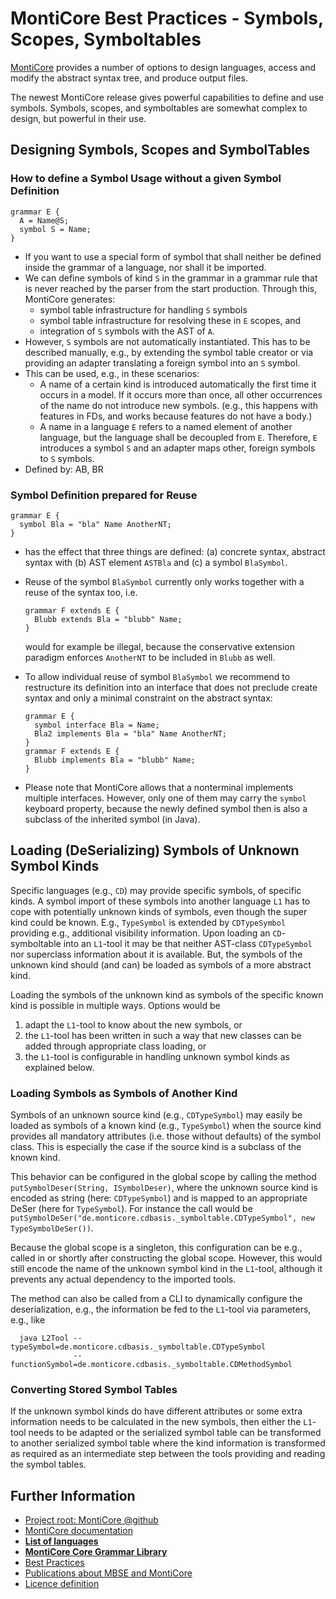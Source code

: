 <!-- (c) https://github.com/MontiCore/monticore -->

# MontiCore Best Practices - Symbols, Scopes, Symboltables

[MontiCore](https://www.monticore.de) provides a number of options to design 
languages, access and modify the abstract syntax tree, and produce output files.

The newest MontiCore release gives powerful capabilities to define and 
use symbols. Symbols, scopes, and symboltables are somewhat complex 
to design, but powerful in their use.


## **Designing Symbols, Scopes and SymbolTables** 

### How to define a Symbol Usage without a given Symbol Definition
  ```
  grammar E { 
    A = Name@S; 
    symbol S = Name; 
  }
  ```

* If you want to use a special form of symbol that shall neither be defined 
  inside the grammar of a language, nor shall it be imported.
* We can define symbols of kind `S` in the grammar in a grammar rule that 
  is never reached by the parser from the start production.
  Through this, MontiCore generates:
  * symbol table infrastructure for handling `S` symbols
  * symbol table infrastructure for resolving these in `E` scopes, and 
  * integration of `S` symbols with the AST of `A`.
* However, `S` symbols are not automatically instantiated. 
  This has to be described manually, e.g., by extending the symbol table 
  creator or via providing an adapter translating a foreign symbol into an `S` symbol.
* This can be used, e.g., in these scenarios: 
  * A name of a certain kind is introduced automatically the first time it occurs 
    in a model. If it occurs more than once, all other occurrences of the name 
    do not introduce new symbols. (e.g., this happens with features in FDs,
    and works because features do not have a body.)
  * A name in a language `E` refers to a named element of another language, 
    but the language shall be decoupled from `E`. 
    Therefore, `E` introduces a symbol `S` and an adapter maps other, foreign 
    symbols to `S` symbols.
* Defined by: AB, BR


### Symbol Definition prepared for Reuse 

  ```
  grammar E { 
    symbol Bla = "bla" Name AnotherNT; 
  }
  ```
* has the effect that three things are defined: (a) concrete syntax, 
  abstract syntax with (b) AST element `ASTBla`
  and (c) a symbol `BlaSymbol`.
* Reuse of the symbol `BlaSymbol` currently only works together with a reuse
  of the syntax too, i.e.

  ```
  grammar F extends E { 
    Blubb extends Bla = "blubb" Name; 
  }
  ```
  would for example be illegal, because the conservative extension paradigm 
  enforces `AnotherNT` to be included in `Blubb` as well. 
* To allow individual reuse of symbol `BlaSymbol` we recommend to
  restructure its definition into an interface that does not preclude
  create syntax and only a minimal constraint on the abstract syntax:

  ```
  grammar E { 
    symbol interface Bla = Name; 
    Bla2 implements Bla = "bla" Name AnotherNT; 
  }
  grammar F extends E { 
    Blubb implements Bla = "blubb" Name; 
  }
  ```

* Please note that MontiCore allows that a nonterminal implements
  multiple interfaces. However, only one of them may carry the `symbol` 
  keyboard property, because the newly defined symbol then is also 
  a subclass of the inherited symbol (in Java).

## Loading (DeSerializing) Symbols of Unknown Symbol Kinds

Specific languages (e.g., `CD`) may provide specific symbols, of specific kinds.
A symbol import of these symbols into another language `L1` has to cope with 
potentially unknown kinds of symbols, even though the super kind could be known. 
E.g., `TypeSymbol` is extended by `CDTypeSymbol` providing e.g., additional 
visibility information.
Upon loading an `CD`-symboltable into an `L1`-tool
it may be that neither AST-class `CDTypeSymbol` nor superclass information about 
it is available.
But, the symbols of the unknown kind should (and can) be loaded as symbols of a more abstract kind. 

Loading the symbols of the unknown kind as symbols of the specific known kind is possible in multiple ways.
Options would be 
  1. adapt the `L1`-tool to know about the new symbols, or 
  2. the `L1`-tool has been written in such a way that new classes can be added 
     through appropriate class loading, or 
  3. the `L1`-tool is configurable in handling unknown symbol kinds as explained below.

### Loading Symbols as Symbols of Another Kind

Symbols of an unknown source kind (e.g., `CDTypeSymbol`) may easily be loaded as 
symbols of a known kind (e.g., `TypeSymbol`) when the source kind provides
all mandatory attributes (i.e. those without defaults) of the symbol class.
This is especially the case if the source kind is a subclass of the known 
kind.

This behavior can be configured in the global scope by calling the method ```putSymbolDeser(String, ISymbolDeser)```,
where the unknown source kind is encoded as string (here: `CDTypeSymbol`) and is mapped to
an appropriate DeSer (here for `TypeSymbol`). 
For instance the call would be 
```putSymbolDeSer("de.monticore.cdbasis._symboltable.CDTypeSymbol", new TypeSymbolDeSer())```.

Because the global scope is a singleton, this configuration can be e.g., called in or shortly 
after constructing the global scope. However, this would still encode the name of the unknown
symbol kind in the `L1`-tool, although it prevents any actual dependency to the imported tools.

The method can also be called from a CLI to dynamically configure the deserialization,
e.g., the information be fed to the `L1`-tool via parameters, e.g., like
```
  java L2Tool --typeSymbol=de.monticore.cdbasis._symboltable.CDTypeSymbol
              --functionSymbol=de.monticore.cdbasis._symboltable.CDMethodSymbol
```

### Converting Stored Symbol Tables

If the unknown symbol kinds do have different attributes or some extra information
needs to be calculated in the new symbols, then either the `L1`-tool needs to be adapted or
the serialized symbol table can be transformed to another 
serialized symbol table where the kind information is transformed as required as an
intermediate step between the tools providing and reading the symbol tables.

## Further Information

* [Project root: MontiCore @github](https://github.com/MontiCore/monticore)
* [MontiCore documentation](https://www.monticore.de/)
* [**List of languages**](https://github.com/MontiCore/monticore/blob/opendev/docs/Languages.md)
* [**MontiCore Core Grammar Library**](https://github.com/MontiCore/monticore/blob/opendev/monticore-grammar/src/main/grammars/de/monticore/Grammars.md)
* [Best Practices](https://github.com/MontiCore/monticore/blob/opendev/docs/BestPractices.md)
* [Publications about MBSE and MontiCore](https://www.se-rwth.de/publications/)
* [Licence definition](https://github.com/MontiCore/monticore/blob/master/00.org/Licenses/LICENSE-MONTICORE-3-LEVEL.md)

